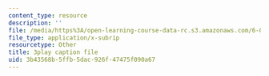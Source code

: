 ```yaml
---
content_type: resource
description: ''
file: /media/https%3A/open-learning-course-data-rc.s3.amazonaws.com/6-0001-introduction-to-computer-science-and-programming-in-python-fall-2016/3b43568b5ffb5dac926f47475f090a67_-jjUoTiaSHw.vtt
file_type: application/x-subrip
resourcetype: Other
title: 3play caption file
uid: 3b43568b-5ffb-5dac-926f-47475f090a67
---
```

